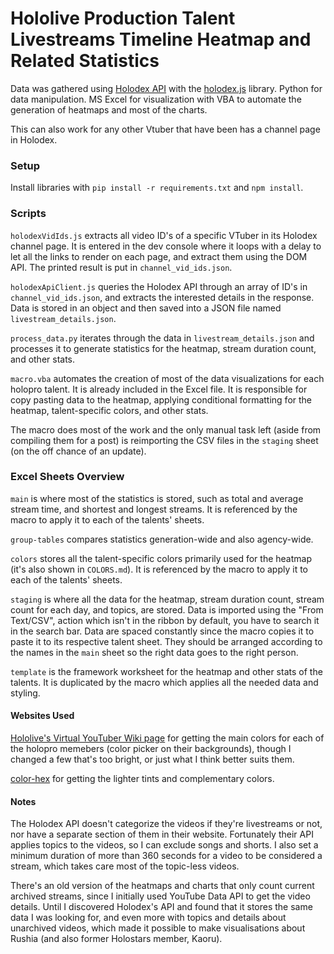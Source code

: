 # Hololive Production Talent Livestreams Timeline Heatmap and Related Statistics

Data was gathered using [Holodex API](https://holodex.stoplight.io/) with the [holodex.js](https://github.com/HolodexNet/holodex.js) library. Python for data manipulation. MS Excel for visualization with VBA to automate the generation of heatmaps and most of the charts.

This can also work for any other Vtuber that have been has a channel page in Holodex.

### Setup

Install libraries with `pip install -r requirements.txt` and `npm install`.

### Scripts

`holodexVidIds.js` extracts all video ID's of a specific VTuber in its Holodex channel page. It is entered in the dev console where it loops with a delay to let all the links to render on each page, and extract them using the DOM API. The printed result is put in `channel_vid_ids.json`.

`holodexApiClient.js` queries the Holodex API through an array of ID's in `channel_vid_ids.json`, and extracts the interested details in the response. Data is stored in an object and then saved into a JSON file named `livestream_details.json`.

`process_data.py` iterates through the data in `livestream_details.json` and processes it to generate statistics for the heatmap, stream duration count, and other stats.

`macro.vba` automates the creation of most of the data visualizations for each holopro talent. It is already included in the Excel file. It is responsible for copy pasting data to the heatmap, applying conditional formatting for the heatmap, talent-specific colors, and other stats.

The macro does most of the work and the only manual task left (aside from compiling them for a post) is reimporting the CSV files in the `staging` sheet (on the off chance of an update).

### Excel Sheets Overview

`main` is where most of the statistics is stored, such as total and average stream time, and shortest and longest streams. It is referenced by the macro to apply it to each of the talents' sheets.

`group-tables` compares statistics generation-wide and also agency-wide.

`colors` stores all the talent-specific colors primarily used for the heatmap (it's also shown in `COLORS.md`). It is referenced by the macro to apply it to each of the talents' sheets.

`staging` is where all the data for the heatmap, stream duration count, stream count for each day, and topics, are stored. Data is imported using the "From Text/CSV", action which isn't in the ribbon by default, you have to search it in the search bar. Data are spaced constantly since the macro copies it to paste it to its respective talent sheet. They should be arranged according to the names in the `main` sheet so the right data goes to the right person.

`template` is the framework worksheet for the heatmap and other stats of the talents. It is duplicated by the macro which applies all the needed data and styling.

#### Websites Used

[Hololive's Virtual YouTuber Wiki page](https://virtualyoutuber.fandom.com/wiki/Hololive) for getting the main colors for each of the holopro memebers (color picker on their backgrounds), though I changed a few that's too bright, or just what I think better suits them.

[color-hex](https://www.color-hex.com) for getting the lighter tints and complementary colors.

#### Notes

The Holodex API doesn't categorize the videos if they're livestreams or not, nor have a separate section of them in their website. Fortunately their API applies topics to the videos, so I can exclude songs and shorts. I also set a minimum duration of more than 360 seconds for a video to be considered a stream, which takes care most of the topic-less videos.

There's an old version of the heatmaps and charts that only count current archived streams, since I initially used YouTube Data API to get the video details. Until I discovered Holodex's API and found that it stores the same data I was looking for, and even more with topics and details about unarchived videos, which made it possible to make visualisations about Rushia (and also former Holostars member, Kaoru).